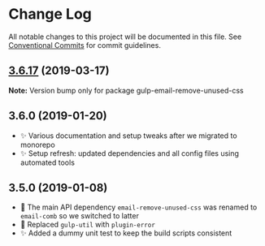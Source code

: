 # Change Log

All notable changes to this project will be documented in this file.
See [Conventional Commits](https://conventionalcommits.org) for commit guidelines.

## [3.6.17](https://gitlab.com/codsen/codsen/compare/gulp-email-remove-unused-css@3.6.13...gulp-email-remove-unused-css@3.6.17) (2019-03-17)

**Note:** Version bump only for package gulp-email-remove-unused-css





## 3.6.0 (2019-01-20)

- ✨ Various documentation and setup tweaks after we migrated to monorepo
- ✨ Setup refresh: updated dependencies and all config files using automated tools

## 3.5.0 (2019-01-08)

- 🔧 The main API dependency `email-remove-unused-css` was renamed to `email-comb` so we switched to latter
- 🔧 Replaced `gulp-util` with `plugin-error`
- ✨ Added a dummy unit test to keep the build scripts consistent
